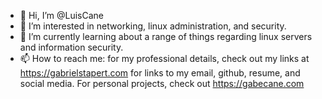 - 👋 Hi, I’m @LuisCane 
- 👀 I’m interested in networking, linux administration, and security.
- 🌱 I’m currently learning about a range of things regarding linux servers and information security.
- 📫 How to reach me: for my professional details, check out my links at https://gabrielstapert.com for links to my email, github, resume, and social media. For personal projects, check out https://gabecane.com

<!---
LuisCane/LuisCane is a ✨ special ✨ repository because its `README.md` (this file) appears on your GitHub profile.
You can click the Preview link to take a look at your changes.
--->
